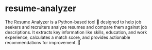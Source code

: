 # resume-analyzer
The Resume Analyzer is a Python-based tool 🐍 designed to help job seekers and recruiters analyze resumes and compare them against job descriptions. It extracts key information like skills, education, and work experience, calculates a match score, and provides actionable recommendations for improvement. 🎯
